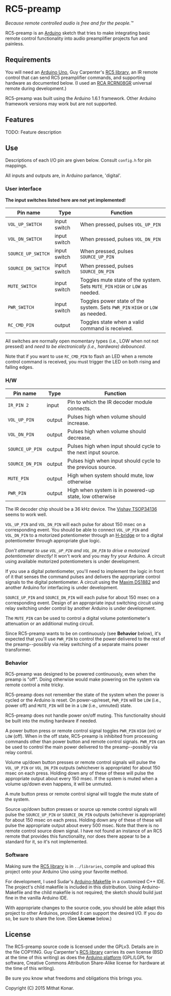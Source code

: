 RC5-preamp
==========
_Because remote controlled audio is free and for the people.™_

RC5-preamp is an [Arduino](http://www.arduino.cc) sketch that tries to make integrating basic remote control functionality into audio preamplifier projects fun and 
painless.

Requirements
------------
You will need an [Arduino Uno](http://www.arduino.cc/en/Main/arduinoBoardUno), 
Guy Carpenter's [RC5 library](https://github.com/guyc/RC5), an IR remote 
control that can send RC5 preamplifier commands, and supporting hardware as 
documented below. (I used an 
[RCA RCRN08GR](http://www.rcaaudiovideo.com/remotes/6-8-devices/?sku=RCRN08GR) 
universal remote during development.)

RC5-preamp was built using the Arduino 1.6.1 framework. Other Arduino framework versions may work but are not supported.

Features
--------
TODO: Feature description

Use
-----
Descriptions of each I/O pin are given below. Consult `config.h` for pin
mappings. 

All inputs and outputs are, in Arduino parlance, 'digital'.

### User interface

**The input switches listed here are not yet implemented!**

Pin name           | Type         | Function
------------------ | ------------ | -------------------------------
`VOL_UP_SWITCH`    | input switch | When pressed, pulses `VOL_UP_PIN`
`VOL_DN_SWITCH`    | input switch | When pressed, pulses `VOL_DN_PIN`
`SOURCE_UP_SWITCH` | input switch | When pressed, pulses `SOURCE_UP_PIN`
`SOURCE_DN_SWITCH` | input switch | When pressed, pulses `SOURCE_DN_PIN`
`MUTE_SWITCH`      | input switch | Toggles mute state of the system. Sets `MUTE_PIN` `HIGH` or `LOW` as needed.
`PWR_SWITCH`       | input switch | Toggles power state of the system. Sets `PWR_PIN` `HIGH` or `LOW` as needed.
`RC_CMD_PIN`       | output       | Toggles state when a valid command is received.

All switches are normally open momentary types (i.e., LOW when not not pressed) 
and _need to be electronically (i.e., hardware) debounced_.

Note that if you want to use `RC_CMD_PIN` to flash an LED when a remote control 
command is received, you must trigger the LED on both rising and falling edges.

### H/W

Pin name           | Type   | Function
------------------ | ------ | -------------------------------
`IR_PIN 2`         | input  | Pin to which the IR decoder module connects.
`VOL_UP_PIN`       | output | Pulses high when volume should increase.
`VOL_DN_PIN`       | output | Pulses high when volume should decrease.
`SOURCE_UP_PIN`    | output | Pulses high when input should cycle to the next input source.
`SOURCE_DN_PIN`    | output | Pulses high when input should cycle to the previous source.
`MUTE_PIN`         | output | High when system should mute, low otherwise
`PWR_PIN`          | output | High when system is in powered-up state, low otherwise

The IR decoder chip should be a 36 kHz
device. The [Vishay TSOP34136](http://www.vishay.com/docs/82490/tsop321.pdf)
seems to work well.

`VOL_UP_PIN` and `VOL_DN_PIN` will each pulse for about 150 msec on a 
corresponding event. You should be able to connect `VOL_UP_PIN` and 
`VOL_DN_PIN` to a motorized potentiometer through an 
[H-bridge](http://en.wikipedia.org/wiki/H_bridge) or to a digital 
potentiometer through appropriate glue logic.

_Don't attempt to use `VOL_UP_PIN` and `VOL_DN_PIN` to drive a motorized 
potentiometer directly!_ It won't work and you may fry your Arduino. A circuit 
using available motorized potentiometers is under development.

If you use a digital potentiometer, you'll need to implement the logic in front
of it that senses the command pulses and delivers the appropriate control
signals to the digital potentiometer. A circuit using the
[Maxim DS1882](http://www.maximintegrated.com/en/products/analog/data-converters/digital-potentiometers/DS1882.html/tb_tab0)
and another Arduino for interfacing is under development.

`SOURCE_UP_PIN` and `SOURCE_DN_PIN` will each pulse for about 150 msec on a
corresponding event. Design of an appropriate input switching circuit using 
relay switching under control by another Arduino is under development.

The `MUTE_PIN` can be used to control a digital volume potentiometer's 
attenuation or an additional muting circuit.

Since RC5-preamp wants to be on continuously (see **Behavior** below), it's 
expected that you'll use `PWR_PIN` to control the power delivered to the rest 
of the preamp--possibly via relay switching of a separate mains power 
transformer.

### Behavior
RC5-preamp was designed to be powered continuously, even when the preamp is 
"off". Doing otherwise would make powering on the system via remote control a 
mite tricky.

RC5-preamp does not remember the state of the system when the power is cycled 
or the Arduino is reset. On power-up/reset, `PWR_PIN` will be `LOW`
(i.e., power off) and `MUTE_PIN` will be in a `LOW` (i.e., umnuted) state.

RC5-preamp does not handle power on/off muting. This functionality should be 
built into the muting hardware if needed.

A power button press or remote control signal toggles `PWR_PIN` `HIGH` (on) or 
`LOW` (off).  When in the off state, RC5-preamp is inhibited from processing 
commands other than power button and remote control signals. `PWR_PIN` can be 
used to control the main power delivered to the preamp--possibly via relay
control.

Volume up/down button presses or remote control signals will pulse the 
`VOL_UP_PIN` or `VOL_DN_PIN` outputs (whichever is appropriate) for
about 150 msec on each press. Holding down any of these of these will pulse
the appropriate output about every 150 msec. If the system is muted when a 
volume up/down even happens, it will be unmuted.

A mute button press or remote control signal will toggle the mute state of the
system.

Source up/down button presses or source up remote control signals will pulse
the `SOURCE_UP_PIN` or `SOURCE_DN_PIN` outputs (whichever is appropriate) for
about 150 msec on each press. Holding down any of these of these will pulse
the appropriate output about every 500 msec. Note that there is no remote 
control source down signal. I have not found an instance of an RC5 remote that 
provides  this  functionality, nor does there appear to be a standard for it, 
so it's not implemented.

### Software 
Making sure the [RC5 library](https://github.com/guyc/RC5) is in
`../libraries`, compile and upload this project onto your Arduino Uno using 
your favorite method.

For development, I used Sudar's 
[Arduino-Makefile](https://github.com/sudar/Arduino-Makefile) in a customized 
C++ IDE. The project's child makefile is included in this distribution. Using
Arduino-Makefile and the child makefile is not required; the sketch should 
build just fine in the vanilla Arduino IDE.

With appropriate changes to the source code, you should be able adapt this 
project to other Arduinos, provided it can support the desired I/O. If you
do so, be sure to share the love. (See **License** below.)

License
-------
The RC5-preamp source code is licensed under the GPLv3. Details are in 
the file COPYING. Guy Carpenter's [RC5 library](https://github.com/guyc/RC5) 
carries its own license (BSD at the time of this writing) as does the
[Arduino platform](http://arduino.cc/en/Main/FAQ) (GPL/LGPL for software, 
Creative Commons Attribution Share-Alike license for hardware at the time of 
this writing).

Be sure you know what freedoms and obligations this brings you.

Copyright (C) 2015 Mithat Konar.
